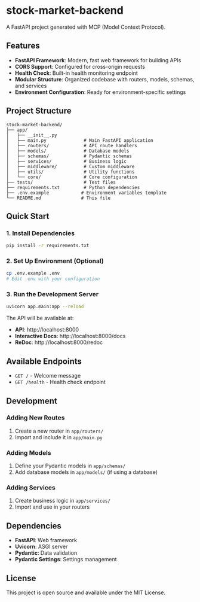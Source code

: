# stock-market-backend

A FastAPI project generated with MCP (Model Context Protocol).

## Features

- **FastAPI Framework**: Modern, fast web framework for building APIs
- **CORS Support**: Configured for cross-origin requests
- **Health Check**: Built-in health monitoring endpoint
- **Modular Structure**: Organized codebase with routers, models, schemas, and services
- **Environment Configuration**: Ready for environment-specific settings

## Project Structure

```
stock-market-backend/
├── app/
│   ├── __init__.py
│   ├── main.py              # Main FastAPI application
│   ├── routers/             # API route handlers
│   ├── models/              # Database models
│   ├── schemas/             # Pydantic schemas
│   ├── services/            # Business logic
│   ├── middleware/          # Custom middleware
│   ├── utils/               # Utility functions
│   └── core/                # Core configuration
├── tests/                   # Test files
├── requirements.txt         # Python dependencies
├── .env.example            # Environment variables template
└── README.md               # This file
```

## Quick Start

### 1. Install Dependencies

```bash
pip install -r requirements.txt
```

### 2. Set Up Environment (Optional)

```bash
cp .env.example .env
# Edit .env with your configuration
```

### 3. Run the Development Server

```bash
uvicorn app.main:app --reload
```

The API will be available at:
- **API**: http://localhost:8000
- **Interactive Docs**: http://localhost:8000/docs
- **ReDoc**: http://localhost:8000/redoc

## Available Endpoints

- `GET /` - Welcome message
- `GET /health` - Health check endpoint

## Development

### Adding New Routes

1. Create a new router in `app/routers/`
2. Import and include it in `app/main.py`

### Adding Models

1. Define your Pydantic models in `app/schemas/`
2. Add database models in `app/models/` (if using a database)

### Adding Services

1. Create business logic in `app/services/`
2. Import and use in your routers

## Dependencies

- **FastAPI**: Web framework
- **Uvicorn**: ASGI server
- **Pydantic**: Data validation
- **Pydantic Settings**: Settings management

## License

This project is open source and available under the MIT License.
